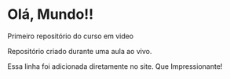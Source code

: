 # Olá, Mundo!!
 Primeiro repositório do curso em video

 Repositório criado durante uma aula ao vivo.

Essa linha foi adicionada diretamente no site. Que  Impressionante!
